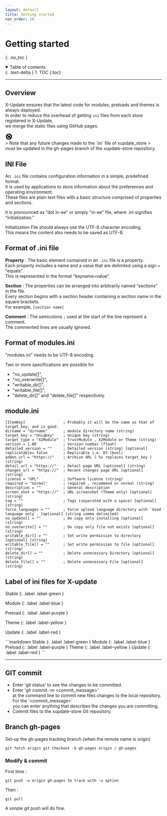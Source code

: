 ```yaml
---
layout: default
title: Getting started
nav_order: 10
---
```


# Getting started
{: .no_toc }

<details open markdown="block">
  <summary>
    Table of contents
  </summary>
  {: .text-delta }
1. TOC
{:toc}
</details>

---


## Overview

X-Update ensures that the latest code for modules, preloads and themes is always deployed.  
In order to reduce the overhead of getting `ini` files from each store registered in X-Update,   
we merge the static files using GitHub pages.

<div class="d-flex flex-justify-start bg-blue-000 m-4 p-4">

<div class="text-grey-lt-000">
<svg xmlns="http://www.w3.org/2000/svg" width="24px" height="24px" viewBox="0 0 24 24" style="-ms-transform: rotate(360deg); -webkit-transform: rotate(360deg); transform: rotate(360deg);"><path d="M2 12A10 10 0 1 0 12 2A10 10 0 0 0 2 12m13.6 1.72A4 4 0 0 0 16 12a4 4 0 0 0-4-4v2L8.88 7L12 4v2a6 6 0 0 1 6 6a5.9 5.9 0 0 1-.93 3.19M6 12a5.9 5.9 0 0 1 .93-3.19l1.47 1.47A4 4 0 0 0 8 12a4 4 0 0 0 4 4v-2l3 3l-3 3v-2a6 6 0 0 1-6-6z" fill="currentColor"/></svg>
</div>
<div class="text-grey-lt-000 ml-2 p-2">
> Note that any future changes made to the `ini` file of xupdate_store   
> must be updated in the gh-pages branch of the xupdate-store repository.
</div>

</div>

## INI File

An `.ini` file contains configuration information in a simple, predefined format.  
It is used by applications to store information about the preferences and operating environment.  
These files are plain text files with a basic structure comprised of properties and sections.  

It is pronounced as “dot in-ee" or simply "in-ee” file, where .ini signifies “initialization."  

Initialization File should always use the UTF-8 character encoding.  
This means the content also needs to be saved as UTF-8.  

## Format of .ini file
  
**Property** : The basic element contained in an `.ini` file is a property.  
Each property includes a name and a value that are delimited using a sign `=` "equals".  
This is represented in the format "keyname=value".
  
**Section** : The properties can be arranged into arbitrarily named “sections” in the file.  
Every section begins with a section header containing a section name in the square brackets.  
For example, `[section name]`  
  
**Comment** : The semicolons `;` used at the start of the line represent a comment.   
The commented lines are usually ignored.
  
## Format of modules.ini

"modules.ini" needs to be UTF-8 encoding. 

Two or more specifications are possible for  
- "no_update[]", 
- "no_overwrite[]", 
- "writable_dir[]", 
- "writable_file[]", 
- "delete_dir[]" and "delete_file[]" respectively.


## module.ini

```
[ItemKey]                 ; Probably it will be the same as that of target_key, and is good.
dirname = "dirname"       ; module directory name (string)
target_key = "UniqKey"    ; Unique key (string)
target_type = "X2Module"  ; TrustMudule , X2Module or Theme (string)
version = 1.00            ; Version numbar (float)
detailed_version = ""     ; Detailed version (string) [optional]
replicatable= false       ; Replicable i.e. D3 (bool)
addon_url = "https://"    ; Archive URL ( %s replaces target_key ) (string) 
detail_url = "https://"   ; Detail page URL [optional] (string)
changes_url = "https://"  ; Recent changes page URL [optional] (string)
license = "GPL"           ; Software license (string)
required = "normal"       ; required , recommend or normal (string)
description = ""          ; General description
screen_shot = "https://"  ; URL screenshot (Theme only) [optional] (string)
tag = ""                  ; Tags (separated with a space) [optional] (string)
force_languages = ""      ; Force upload language directory with `Used language only`. [optional] (string comma delimited)
no_update[] = ""          ; Do copy only installing [optional] (string)
no_overwrite[] = ""       ; Do copy only file not exists [optional] (string)
writable_dir[] = ""       ; Set write permission to directory [optional] (string)
writable_file[] = ""      ; Set write permission to file [optional] (string)
delete_dir[] = ""         ; Delete unnecessary Directory [optional] (string)
delete_file[] = ""        ; Delete unnecessary File [optional] (string)
```

## Label of ini files for X-update

<div class="code-example" markdown="1">
Stable
{: .label .label-green }

Module
{: .label .label-blue }

Preload
{: .label .label-purple }

Theme
{: .label .label-yellow }

Update
{: .label .label-red }
</div>
```markdown
Stable
{: .label .label-green }  
Module
{: .label .label-blue }  
Preload
{: .label .label-purple }  
Theme
{: .label .label-yellow }  
Update
{: .label .label-red }
```


* * *

## GIT commit


- Enter 'git status' to see the changes to be committed.  
- Enter 'git commit -m <commit_message>'  
  at the command line to commit new files changes to the local repository.  
  For the '<commit_message>'  
  you can enter anything that describes the changes you are committing.  
- Commit files to the xupdate-store Git repository.


## [](#header-2)Branch gh-pages

Set-up the gh-pages tracking branch (when the remote name is origin)

```
git fetch origin git checkout -b gh-pages origin / gh-pages

```

### [](#header-3)Modify & commit   

First time :  

```
git push -u origin gh-pages to track with -u option
```

Then :  

```
git pull 
```

A simple git push will do fine.

